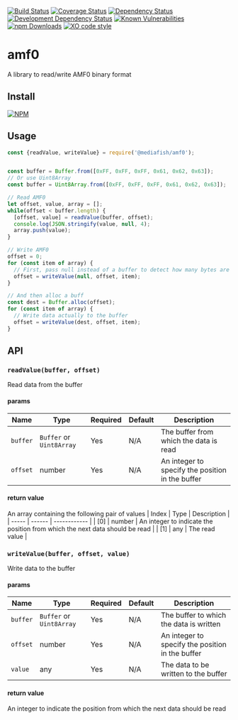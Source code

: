 [![Build Status](https://travis-ci.org/media-fish/amf0.svg?branch=master)](https://travis-ci.org/media-fish/amf0)
[![Coverage Status](https://coveralls.io/repos/github/media-fish/amf0/badge.svg?branch=master)](https://coveralls.io/github/media-fish/amf0?branch=master)
[![Dependency Status](https://david-dm.org/media-fish/amf0.svg)](https://david-dm.org/media-fish/amf0)
[![Development Dependency Status](https://david-dm.org/media-fish/amf0/dev-status.svg)](https://david-dm.org/media-fish/amf0#info=devDependencies)
[![Known Vulnerabilities](https://snyk.io/test/github/media-fish/amf0/badge.svg)](https://snyk.io/test/github/media-fish/amf0)
[![npm Downloads](https://img.shields.io/npm/dw/@mediafish/amf0.svg?style=flat-square)](https://npmjs.com/@mediafish/amf0)
[![XO code style](https://img.shields.io/badge/code_style-XO-5ed9c7.svg)](https://github.com/sindresorhus/xo)

# amf0

A library to read/write AMF0 binary format

## Install
[![NPM](https://nodei.co/npm/@mediafish/amf0.png?mini=true)](https://nodei.co/npm/@mediafish/amf0/)

## Usage

```js
const {readValue, writeValue} = require('@mediafish/amf0');


const buffer = Buffer.from([0xFF, 0xFF, 0xFF, 0x61, 0x62, 0x63]);
// Or use Uint8Array
const buffer = Uint8Array.from([0xFF, 0xFF, 0xFF, 0x61, 0x62, 0x63]);

// Read AMF0
let offset, value, array = [];
while(offset < buffer.length) {
  [offset, value] = readValue(buffer, offset);
  console.log(JSON.stringify(value, null, 4);
  array.push(value);
}

// Write AMF0
offset = 0;
for (const item of array) {
  // First, pass null instead of a buffer to detect how many bytes are needed
  offset = writeValue(null, offset, item);
}

// And then alloc a buff
const dest = Buffer.alloc(offset);
for (const item of array) {
  // Write data actually to the buffer
  offset = writeValue(dest, offset, item);
}

```

## API

### `readValue(buffer, offset)`
Read data from the buffer

#### params
| Name     | Type    | Required | Default | Description   |
| -------- | ------- | -------- | ------- | ------------- |
| `buffer` | `Buffer` or `Uint8Array` | Yes | N/A | The buffer from which the data is read |
| `offset` | number  | Yes      | N/A     | An integer to specify the position in the buffer |

#### return value
An array containing the following pair of values
| Index | Type   | Description  |
| ----- | ------ | ------------ |
| [0]   | number | An integer to indicate the position from which the next data should be read |
| [1]   | any | The read value |

### `writeValue(buffer, offset, value)`
Write data to the buffer

#### params
| Name     | Type    | Required | Default | Description   |
| -------- | ------- | -------- | ------- | ------------- |
| `buffer` | `Buffer` or `Uint8Array` | Yes | N/A | The buffer to which the data is written |
| `offset` | number  | Yes      | N/A     | An integer to specify the position in the buffer |
| `value`  | any  | Yes      | N/A     | The data to be written to the buffer |

#### return value
An integer to indicate the position from which the next data should be read
